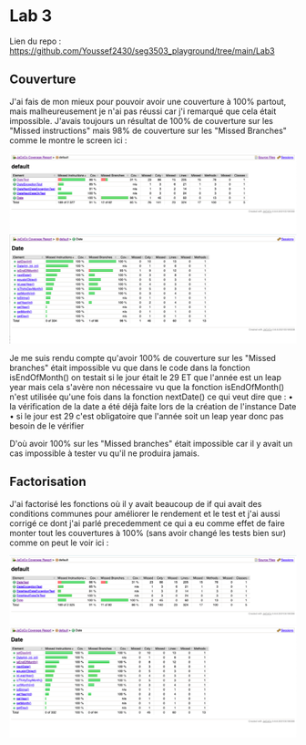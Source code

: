 # Lab 3

Lien du repo : https://github.com/Youssef2430/seg3503_playground/tree/main/Lab3

## Couverture

J'ai fais de mon mieux pour pouvoir avoir une couverture à 100% partout, mais malheureusement je n'ai pas réussi car j'i remarqué que cela était impossible.
J'avais toujours un résultat de 100% de couverture sur les "Missed instructions" mais 98% de couverture sur les "Missed Branches" comme le montre le screen ici :

![alt text](https://github.com/Youssef2430/seg3503_playground/blob/main/Lab3/screenshots/couv98-1.png?raw=true)
![alt text](https://github.com/Youssef2430/seg3503_playground/blob/main/Lab3/screenshots/couv98-2.png?raw=true)


Je me suis rendu compte qu'avoir 100% de couverture sur les "Missed branches" était impossible vu que dans le code dans la fonction isEndOfMonth() on testait si le jour était le 29 ET que l'année est un leap year mais cela s'avère non nécessaire vu que la fonction isEndOfMonth() n'est utilisée qu'une fois dans la fonction nextDate() ce qui veut dire que :
•	la vérification de la date a été déjà faite lors de la création de l'instance Date
•	si le jour est 29 c'est obligatoire que l'année soit un leap year donc pas besoin de le vérifier

D'où avoir 100% sur les "Missed branches" était impossible car il y avait un cas impossible à tester vu qu'il ne produira jamais.


## Factorisation

J'ai factorisé les fonctions où il y avait beaucoup de if qui avait des conditions communes pour améliorer le rendement et le test et j'ai aussi corrigé ce dont j'ai parlé precedemment ce qui a eu comme effet de faire monter tout les couvertures à 100% (sans avoir changé les tests bien sur) comme on peut le voir ici :

![alt text](https://github.com/Youssef2430/seg3503_playground/blob/main/Lab3/screenshots/couv100-1.png?raw=true)
![alt text](https://github.com/Youssef2430/seg3503_playground/blob/main/Lab3/screenshots/couv100-2.png?raw=true)

